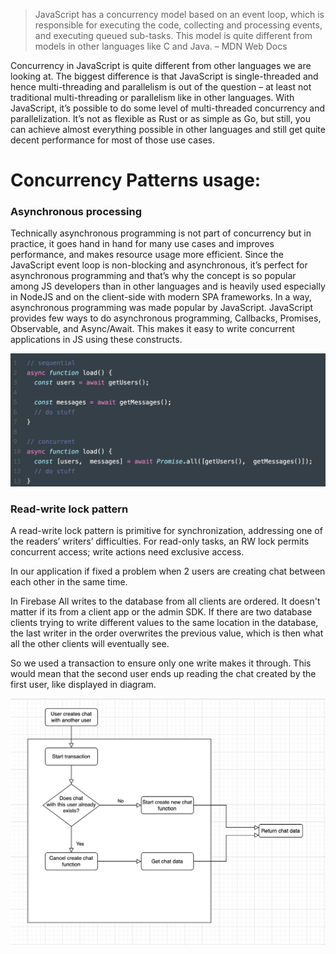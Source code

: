 > JavaScript has a concurrency model based on an event loop, which is responsible for executing the code, collecting and processing events, and executing queued sub-tasks. This model is quite different from models in other languages like C and Java.
– MDN Web Docs

Concurrency in JavaScript is quite different from other languages we are looking at. The biggest difference is that JavaScript is single-threaded and hence multi-threading and parallelism is out of the question – at least not traditional multi-threading or parallelism like in other languages.
With JavaScript, it’s possible to do some level of multi-threaded concurrency and parallelization. It’s not as flexible as Rust or as simple as Go, but still, you can achieve almost everything possible in other languages and still get quite decent performance for most of those use cases.

# Concurrency Patterns usage:

### Asynchronous processing

Technically asynchronous programming is not part of concurrency but in practice, it goes hand in hand for many use cases and improves performance, and makes resource usage more efficient. Since the JavaScript event loop is non-blocking and asynchronous, it’s perfect for asynchronous programming and that’s why the concept is so popular among JS developers than in other languages and is heavily used especially in NodeJS and on the client-side with modern SPA frameworks. In a way, asynchronous programming was made popular by JavaScript. JavaScript provides few ways to do asynchronous programming, Callbacks, Promises, Observable, and Async/Await. This makes it easy to write concurrent applications in JS using these constructs.

![conc1](assets/conc1.png)

### Read-write lock pattern

A read-write lock pattern is primitive for synchronization, addressing one of the readers’ writers’ difficulties. For read-only tasks, an RW lock permits concurrent access; write actions need exclusive access.

In our application if fixed a problem when 2 users are creating chat between each other in the same time.

In Firebase All writes to the database from all clients are ordered. It doesn't matter if its from a client app or the admin SDK. If there are two database clients trying to write different values to the same location in the database, the last writer in the order overwrites the previous value, which is then what all the other clients will eventually see.

So we used a transaction to ensure only one write makes it through. This would mean that the second user ends up reading the chat created by the first user, like displayed in diagram.

![conc2](assets/conc2.png)
